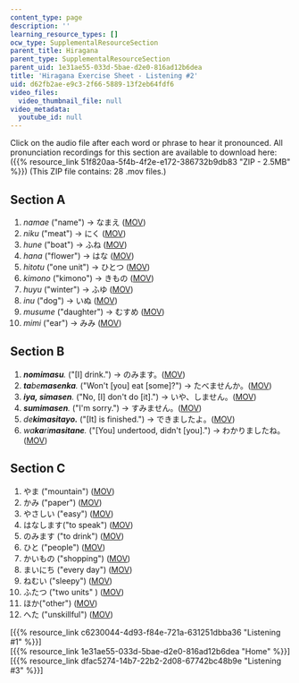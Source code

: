 ```yaml
---
content_type: page
description: ''
learning_resource_types: []
ocw_type: SupplementalResourceSection
parent_title: Hiragana
parent_type: SupplementalResourceSection
parent_uid: 1e31ae55-033d-5bae-d2e0-816ad12b6dea
title: 'Hiragana Exercise Sheet - Listening #2'
uid: d62fb2ae-e9c3-2f66-5889-13f2eb64fdf6
video_files:
  video_thumbnail_file: null
video_metadata:
  youtube_id: null
---
```


Click on the audio file after each word or phrase to hear it pronounced. All pronunciation recordings for this section are available to download here: ({{% resource_link 51f820aa-5f4b-4f2e-e172-386732b9db83 "ZIP - 2.5MB" %}}) (This ZIP file contains: 28 .mov files.)

Section A
---------

1.  _namae_ ("name") → なまえ ([MOV](http://www.archive.org/download/MITRES21F.01S10_HIRAGANA_EXERCISES/2a1.mov))
2.  _niku_ ("meat") → にく ([MOV](http://www.archive.org/download/MITRES21F.01S10_HIRAGANA_EXERCISES/2a2.mov))
3.  _hune_ ("boat") → ふね ([MOV](http://www.archive.org/download/MITRES21F.01S10_HIRAGANA_EXERCISES/2a3.mov))
4.  _hana_ ("flower") → はな ([MOV](http://www.archive.org/download/MITRES21F.01S10_HIRAGANA_EXERCISES/2a4.mov))
5.  _hitotu_ ("one unit") → ひとつ ([MOV](http://www.archive.org/download/MITRES21F.01S10_HIRAGANA_EXERCISES/2a5.mov))
6.  _kimono_ ("kimono") → きもの ([MOV](http://www.archive.org/download/MITRES21F.01S10_HIRAGANA_EXERCISES/2a6.mov))
7.  _huyu_ ("winter") → ふゆ ([MOV](http://www.archive.org/download/MITRES21F.01S10_HIRAGANA_EXERCISES/2a7.mov))
8.  _inu_ ("dog") → いぬ ([MOV](http://www.archive.org/download/MITRES21F.01S10_HIRAGANA_EXERCISES/2a8.mov))
9.  _musume_ ("daughter") → むすめ ([MOV](http://www.archive.org/download/MITRES21F.01S10_HIRAGANA_EXERCISES/2a9.mov))
10.  _mimi_ ("ear") → みみ ([MOV](http://www.archive.org/download/MITRES21F.01S10_HIRAGANA_EXERCISES/2a10.mov))

Section B
---------

1.  _**nomimasu**._ ("\[I\] drink.") → のみます。([MOV](http://www.archive.org/download/MITRES21F.01S10_HIRAGANA_EXERCISES/2b1.mov))
2.  _**ta**be**masenka**._ ("Won't \[you\] eat \[some\]?") → たべませんか。([MOV](http://www.archive.org/download/MITRES21F.01S10_HIRAGANA_EXERCISES/2b2.mov))
3.  _**iya, simasen**._ ("No, \[I\] don't do \[it\].") → いや、しません。([MOV](http://www.archive.org/download/MITRES21F.01S10_HIRAGANA_EXERCISES/2b3.mov))
4.  _**sumimasen**._ ("I'm sorry.") → すみません。([MOV](http://www.archive.org/download/MITRES21F.01S10_HIRAGANA_EXERCISES/2b4.mov))
5.  _de**kimasitayo.**_ ("\[It\] is finished.") → できましたよ。([MOV](http://www.archive.org/download/MITRES21F.01S10_HIRAGANA_EXERCISES/2b5.mov))
6.  _wa**ka**ri**masitane**._ ("\[You\] undertood, didn't \[you\].") → わかりましたね。([MOV](http://www.archive.org/download/MITRES21F.01S10_HIRAGANA_EXERCISES/2b6.mov))

Section C
---------

1.  やま ("mountain") ([MOV](http://www.archive.org/download/MITRES21F.01S10_HIRAGANA_EXERCISES/2c1.mov))
2.  かみ ("paper") ([MOV](http://www.archive.org/download/MITRES21F.01S10_HIRAGANA_EXERCISES/2c2.mov))
3.  やさしい ("easy") ([MOV](http://www.archive.org/download/MITRES21F.01S10_HIRAGANA_EXERCISES/2c3.mov))
4.  はなします("to speak") ([MOV](http://www.archive.org/download/MITRES21F.01S10_HIRAGANA_EXERCISES/2c4.mov))
5.  のみます ("to drink") ([MOV](http://www.archive.org/download/MITRES21F.01S10_HIRAGANA_EXERCISES/2c5.mov))
6.  ひと ("people") ([MOV](http://www.archive.org/download/MITRES21F.01S10_HIRAGANA_EXERCISES/2c6.mov))
7.  かいもの ("shopping") ([MOV](http://www.archive.org/download/MITRES21F.01S10_HIRAGANA_EXERCISES/2c7.mov))
8.  まいにち ("every day") ([MOV](http://www.archive.org/download/MITRES21F.01S10_HIRAGANA_EXERCISES/2c8.mov))
9.  ねむい ("sleepy") ([MOV](http://www.archive.org/download/MITRES21F.01S10_HIRAGANA_EXERCISES/2c9.mov))
10.  ふたつ ("two units" ) ([MOV](http://www.archive.org/download/MITRES21F.01S10_HIRAGANA_EXERCISES/2c10.mov))
11.  ほか("other") ([MOV](http://www.archive.org/download/MITRES21F.01S10_HIRAGANA_EXERCISES/2c11.mov))
12.  へた ("unskillful") ([MOV](http://www.archive.org/download/MITRES21F.01S10_HIRAGANA_EXERCISES/2c12.mov))

  
\[{{% resource_link c6230044-4d93-f84e-721a-631251dbba36 "Listening #1" %}}\]  
\[{{% resource_link 1e31ae55-033d-5bae-d2e0-816ad12b6dea "Home" %}}\]  
\[{{% resource_link dfac5274-14b7-22b2-2d08-67742bc48b9e "Listening #3" %}}\]